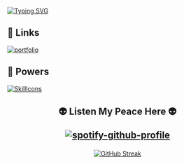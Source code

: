 [![Typing SVG](https://readme-typing-svg.demolab.com?font=Josefin+Sans&size=40&pause=1000&color=39D353&center=true&vCenter=true&width=1100&height=100&lines=Hey+%2C+I'm+Pasindu+Prabash+Peiris+%F0%9F%91%BB;I'm+an+undergraduate+student+from+SLIIT+%F0%9F%8E%93;Interested+in+full+stack+web+development+and+design+%F0%9F%A7%91%F0%9F%8F%BD%E2%80%8D%F0%9F%92%BB)](https://git.io/typing-svg)


## 🔗 Links
[![portfolio](https://img.shields.io/badge/my_portfolio-000?style=for-the-badge&logo=ko-fi&logoColor=white)](/)


## 🔗 Powers 
[![SkillIcons](https://skillicons.dev/icons?i=html,css,js,php,mysql,bootstrap,sass,tailwind,jquery,react,vite,nextjs,angular,nodejs,express,ts,mongodb,firebase,wordpress,postman,c,cpp,java,python,kotlin,r,git,netlify,spring,vercel,vscode,visualstudio,webstorm,idea,androidstudio,eclipse,codepen,figma)](https://skillicons.dev) 


##
<h2 align='center'>


👽 Listen My Peace Here 👽

[![spotify-github-profile](https://spotify-github-profile.kittinanx.com/api/view?uid=dmmi0beky8x3tssrl54k612hb&cover_image=true&theme=novatorem&show_offline=false&background_color=121212&interchange=false&bar_color=53b14f&bar_color_cover=false)](https://spotify-github-profile.kittinanx.com/api/view?uid=dmmi0beky8x3tssrl54k612hb&redirect=true)
</h2>




<div align="center">
  
  [![GitHub Streak](https://streak-stats.demolab.com?user=Pasindu%20Peiris&theme=github-dark)](https://git.io/streak-stats)
</div>

